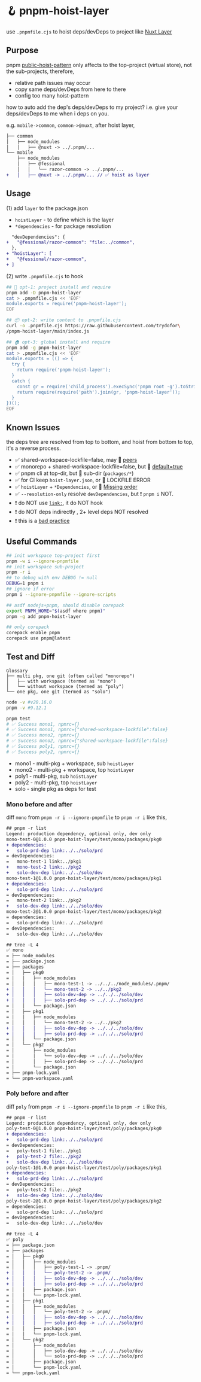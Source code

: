 # 🪝 pnpm-hoist-layer

use `.pnpmfile.cjs` to hoist deps/devDeps to project like
[Nuxt Layer](https://nuxt.com/docs/getting-started/layers)

## Purpose

pnpm [public-hoist-pattern](https://pnpm.io/npmrc#public-hoist-pattern)
only affects to the top-project (virtual store), not the sub-projects, therefore,

* relative path issues may occur
* copy same deps/devDeps from here to there
* config too many hoist-pattern

how to auto add the dep's deps/devDeps to my project?
i.e. give your deps/devDeps to me when i deps on you.

e.g. `mobile->common`, `common->@nuxt`, after hoist layer,

```diff
├── common
│   ├── node_modules
│   │   ├── @nuxt -> ../.pnpm/...
└── mobile
    ├── node_modules
    │   ├── @fessional
    │   │   └── razor-common -> ../.pnpm/...
+   │   ├── @nuxt -> ../.pnpm/... // ✅ hoist as layer
```

## Usage

(1) add `layer` to the package.json

* `hoistLayer` - to define which is the layer
* `*dependencies` - for package resolution

```diff
  "devDependencies": {
+   "@fessional/razor-common": "file:../common",
  },
+ "hoistLayer": [
+   "@fessional/razor-common",
+ ]
```

(2) write `.pnpmfile.cjs` to hook

```bash
## 💾 opt-1: project install and require
pnpm add -D pnpm-hoist-layer
cat > .pnpmfile.cjs << 'EOF'
module.exports = require('pnpm-hoist-layer');
EOF

## 📦 opt-2: write content to .pnpmfile.cjs
curl -o .pnpmfile.cjs https://raw.githubusercontent.com/trydofor\
/pnpm-hoist-layer/main/index.js

## 🏠 opt-3: global install and require
pnpm add -g pnpm-hoist-layer
cat > .pnpmfile.cjs << 'EOF'
module.exports = (() => {
  try {
    return require('pnpm-hoist-layer');
  }
  catch {
    const gr = require('child_process').execSync('pnpm root -g').toString().trim();
    return require(require('path').join(gr, 'pnpm-hoist-layer'));
  }
})();
EOF
```

## Known Issues

the deps tree are resolved from top to bottom, and hoist from bottom to top, it's a reverse process.

* ✅ shared-workspace-lockfile=false, may 🐞 [peers](https://github.com/pnpm/pnpm/issues/8538)
* ✅ monorepo + shared-workspace-lockfile=false, but 🐞 [default=true](https://github.com/vuejs/language-tools/issues/4860)
* ✅ pnpm cli at top-dir, but 🐞 sub-dir (`packages/*`)
* ✅ for CI keep `hoist-layer.json`, or 🐞 LOCKFILE ERROR
* ✅ `hoistLayer` + `*Dependencies`, or 🐞 [Missing order](https://github.com/trydofor/pnpm-hoist-layer/issues/2)
* ✅ `--resolution-only` resolve `devDependencies`, but ❗ `pnpm i` NOT.
* ❗ do NOT use [`link:`](https://pnpm.io/cli/link), it do NOT hook
* ❗ do NOT deps indirectly , 2+ level deps NOT resolved
* ❗ this is a [bad practice](https://github.com/pnpm/pnpm/issues/8588)

## Useful Commands

```bash
## init workspace top-project first
pnpm -w i --ignore-pnpmfile
## init workspace sub-project
pnpm -r i
## to debug with env DEBUG != null
DEBUG=1 pnpm i
## ignore if error
pnpm i --ignore-pnpmfile --ignore-scripts

## asdf nodejs+pnpm, should disable corepack
export PNPM_HOME="$(asdf where pnpm)"
pnpm -g add pnpm-hoist-layer

## only corepack
corepack enable pnpm
corepack use pnpm@latest
```

## Test and Diff

```tree
Glossary
├── multi pkg, one git (often called "monorepo")
│   ├── with workspace (termed as "mono")
│   └── without workspace (termed as "poly")
└── one pkg, one git (termed as "solo")
```

```bash
node -v #v20.16.0
pnpm -v #9.12.1

pnpm test
# ✅ Success mono1, npmrc={}
# ✅ Success mono1, npmrc={"shared-workspace-lockfile":false}
# ✅ Success mono2, npmrc={}
# ✅ Success mono2, npmrc={"shared-workspace-lockfile":false}
# ✅ Success poly1, npmrc={}
# ✅ Success poly2, npmrc={}
```

* mono1 - multi-pkg + workspace, sub `hoistLayer`
* mono2 - multi-pkg + workspace, top `hoistLayer`
* poly1 - multi-pkg, sub `hoistLayer`
* poly2 - multi-pkg, top `hoistLayer`
* solo - single pkg as deps for test

### Mono before and after

diff `mono` from `pnpm -r i --ignore-pnpmfile` to `pnpm -r i` like this,

```diff
## pnpm -r list
Legend: production dependency, optional only, dev only
mono-test-0@1.0.0 pnpm-hoist-layer/test/mono/packages/pkg0
+ dependencies:
+   solo-prd-dep link:../../solo/prd
= devDependencies:
=   mono-test-1 link:../pkg1
+   mono-test-2 link:../pkg2
+   solo-dev-dep link:../../solo/dev
mono-test-1@1.0.0 pnpm-hoist-layer/test/mono/packages/pkg1
+ dependencies:
+   solo-prd-dep link:../../solo/prd
= devDependencies:
=   mono-test-2 link:../pkg2
+   solo-dev-dep link:../../solo/dev
mono-test-2@1.0.0 pnpm-hoist-layer/test/mono/packages/pkg2
= dependencies:
=   solo-prd-dep link:../../solo/prd
= devDependencies:
=   solo-dev-dep link:../../solo/dev

## tree -L 4
✅ mono
= ├── node_modules
= ├── package.json
= ├── packages
= │   ├── pkg0
= │   │   ├── node_modules
= │   │   │   ├── mono-test-1 -> ../../../node_modules/.pnpm/
+ │   │   │   └── mono-test-2 -> ../../pkg2
+ │   │   │   ├── solo-dev-dep -> ../../../solo/dev
+ │   │   │   ├── solo-prd-dep -> ../../../solo/prd
= │   │   └── package.json
= │   ├── pkg1
= │   │   ├── node_modules
= │   │   │   └── mono-test-2 -> ../../pkg2
+ │   │   │   ├── solo-dev-dep -> ../../../solo/dev
+ │   │   │   ├── solo-prd-dep -> ../../../solo/prd
= │   │   └── package.json
= │   └── pkg2
= │       ├── node_modules
= │       │   └── solo-dev-dep -> ../../../solo/dev
= │       │   ├── solo-prd-dep -> ../../../solo/prd
= │       └── package.json
= ├── pnpm-lock.yaml
= └── pnpm-workspace.yaml
```

### Poly before and after

diff `poly` from `pnpm -r i --ignore-pnpmfile` to `pnpm -r i` like this,

```diff
## pnpm -r list
Legend: production dependency, optional only, dev only
poly-test-0@1.0.0 pnpm-hoist-layer/test/poly/packages/pkg0
+ dependencies:
+   solo-prd-dep link:../../solo/prd
= devDependencies:
=   poly-test-1 file:../pkg1
+   poly-test-2 file:../pkg2
+   solo-dev-dep link:../../solo/dev
poly-test-1@1.0.0 pnpm-hoist-layer/test/poly/packages/pkg1
+ dependencies:
+   solo-prd-dep link:../../solo/prd
= devDependencies:
=   poly-test-2 file:../pkg2
+   solo-dev-dep link:../../solo/dev
poly-test-2@1.0.0 pnpm-hoist-layer/test/poly/packages/pkg2
= dependencies:
=   solo-prd-dep link:../../solo/prd
= devDependencies:
=   solo-dev-dep link:../../solo/dev

## tree -L 4
✅ poly
= ├── package.json
= ├── packages
= │   ├── pkg0
= │   │   ├── node_modules
= │   │   │   ├── poly-test-1 -> .pnpm/
+ │   │   │   └── poly-test-2 -> .pnpm/
+ │   │   │   ├── solo-dev-dep -> ../../../solo/dev
+ │   │   │   ├── solo-prd-dep -> ../../../solo/prd
= │   │   ├── package.json
= │   │   └── pnpm-lock.yaml
= │   ├── pkg1
= │   │   ├── node_modules
= │   │   │   └── poly-test-2 -> .pnpm/
+ │   │   │   ├── solo-dev-dep -> ../../../solo/dev
+ │   │   │   ├── solo-prd-dep -> ../../../solo/prd
= │   │   ├── package.json
= │   │   └── pnpm-lock.yaml
= │   └── pkg2
= │       ├── node_modules
= │       │   ├── solo-dev-dep -> ../../../solo/dev
= │       │   └── solo-prd-dep -> ../../../solo/prd
= │       ├── package.json
= │       └── pnpm-lock.yaml
= └── pnpm-lock.yaml
```
